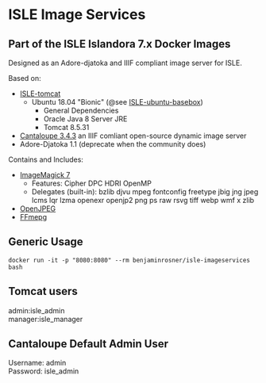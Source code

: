 # ISLE Image Services

## Part of the ISLE Islandora 7.x Docker Images
Designed as an Adore-djatoka and IIIF compliant image server for ISLE.

Based on:
  - [ISLE-tomcat](https://hub.docker.com/r/benjaminrosner/isle-tomcat/)
    - Ubuntu 18.04 "Bionic" (@see [ISLE-ubuntu-basebox](https://hub.docker.com/r/benjaminrosner/isle-ubuntu-basebox/))
      - General Dependencies
      - Oracle Java 8 Server JRE
      - Tomcat 8.5.31
  - [Cantaloupe 3.4.3](https://medusa-project.github.io/cantaloupe/) an IIIF comliant open-source dynamic image server
  - Adore-Djatoka 1.1 (deprecate when the community does)

Contains and Includes:
  - [ImageMagick 7](https://www.imagemagick.org/)
    - Features: Cipher DPC HDRI OpenMP 
    - Delegates (built-in): bzlib djvu mpeg fontconfig freetype jbig jng jpeg lcms lqr lzma openexr openjp2 png ps raw rsvg tiff webp wmf x zlib
  - [OpenJPEG](http://www.openjpeg.org/)
  - [FFmepg](https://www.ffmpeg.org/) 

## Generic Usage

```
docker run -it -p "8080:8080" --rm benjaminrosner/isle-imageservices bash
```

## Tomcat users

admin:isle_admin  
manager:isle_manager  

## Cantaloupe Default Admin User

Username: admin  
Password: isle_admin  